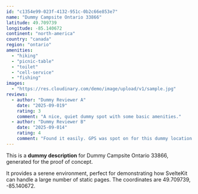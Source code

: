 ```yaml
---
id: "c1354e99-023f-4132-951c-0b2c66e853e7"
name: "Dummy Campsite Ontario 33866"
latitude: 49.709739
longitude: -85.140672
continent: "north-america"
country: "canada"
region: "ontario"
amenities:
  - "hiking"
  - "picnic-table"
  - "toilet"
  - "cell-service"
  - "fishing"
images:
  - "https://res.cloudinary.com/demo/image/upload/v1/sample.jpg"
reviews:
  - author: "Dummy Reviewer A"
    date: "2025-09-019"
    rating: 3
    comment: "A nice, quiet dummy spot with some basic amenities."
  - author: "Dummy Reviewer B"
    date: "2025-09-014"
    rating: 4
    comment: "Found it easily. GPS was spot on for this dummy location."
---
```


This is a **dummy description** for Dummy Campsite Ontario 33866, generated for the proof of concept.

It provides a serene environment, perfect for demonstrating how SvelteKit can handle a large number of static pages. The coordinates are 49.709739, -85.140672.
